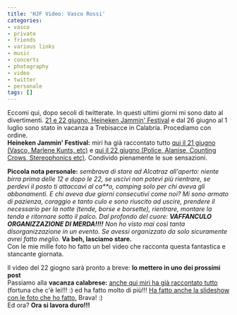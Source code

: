 ```yaml
---
title: 'HJF Video: Vasco Rossi'
categories:
- vasco
- private
- friends
- various links
- music
- concerts
- photography
- video
- twitter
- personale
tags: []
---
```

Eccomi qui, dopo secoli di twitterate. In questi ultimi giorni mi sono dato al
divertimenti. [21 e 22 giugno, Heineken Jammin'
Festival]({{site.url}}/2008/06/20/vasco-smettila-ci-sono-i-police/
"HJF, 2008" ) e dal 26 giugno al 1 luglio sono stato in vacanza a Trebisacce in
Calabria. Procediamo con ordine.  
**Heineken Jammin' Festival:** miri ha già raccontato tutto [qui il 21 giugno (Vasco, Marlene Kunts, etc)](http://solomiri.blogspot.com/2008/06/heineken-jf-21-giugno-2008.html "HJF, 21 giugno 2008" ) e [qui il 22 giugno (Police, Alanise, Counting Crows, Stereophonics etc)](http://solomiri.blogspot.com/2008/06/heineken-jf-22-giugno-2008.html "HJF, 22 giugno 2008" ). Condivido pienamente le sue sensazioni.  

**Piccola nota personale:** _sembrava di stare ad Alcatraz all'aperto: niente birra prima delle 12 e dopo le 22, se uscivi non potevi più rientrare, se perdevi il posto ti attaccavi al ca\*\*o, camping solo per chi aveva gli abbonamenti. E chi aveva due giorni consecutivi come noi? Mi sono armato di pazienza, coraggio e tanto culo e sono riuscito ad uscire, prendere il necessario per la notte (tende, borse e borsette), rientrare, montare la tenda e ritornare sotto il palco. Dal profondo del cuore: **VAFFANCULO ORGANIZZAZIONE DI MERDA!!!!** Non ho visto mai così tanta disorganizzazione in un evento. Se avessi organizzato da solo sicuramente avrei fatto meglio._
**Va beh, lasciamo stare.**  
Con le mie mille foto ho fatto un bel video che racconta questa fantastica e
stancante giornata.

Il video del 22 giogno sarà pronto a breve: **lo mettero in uno dei prossimi
post**  
Passiamo alla **vacanza calabrese:** [anche qui miri ha già raccontato
tutto](http://solomiri.blogspot.com/2008/07/ritorno-casa.html "Ritorno a casa"
) (fortuna che c'è lei!!! :) ed ha fatto molto di più!!! [Ha fatto anche la
slideshow con le foto che ho
fatto.](http://solomiri.blogspot.com/2008/07/qualche-immagine.html "Trebisacce
2008" ) Brava! :)  
Ed ora? **Ora si lavora duro!!!**

